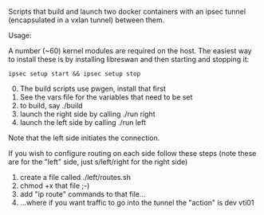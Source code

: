 Scripts that build and launch two docker containers with
an ipsec tunnel (encapsulated in a vxlan tunnel) between
them.

Usage:

A number (~60) kernel modules are required on the host. The easiest way to install
these is by installing libreswan and then starting and stopping it:

```ipsec setup start && ipsec setup stop```

0. The build scripts use pwgen, install that first
1. See the vars file for the variables that need to be set
2. to build, say ./build
3. launch the right side by calling ./run right
4. launch the left side by calling ./run left

Note that the left side initiates the connection.

If you wish to configure routing on each side follow these
steps (note these are for the "left" side, just s/left/right
for the right side)
1. create a file called ./left/routes.sh
2. chmod +x that file ;-)
3. add "ip route" commands to that file...
4. ...where if you want traffic to go into the tunnel the "action" is dev vti01
